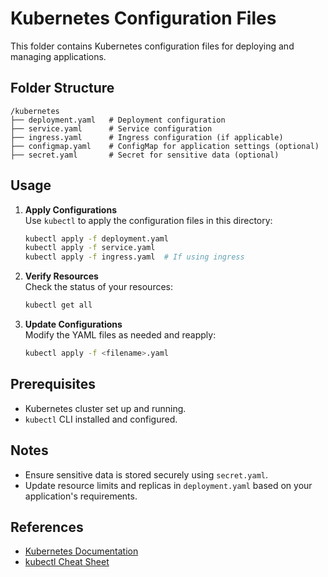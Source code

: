 # Kubernetes Configuration Files

This folder contains Kubernetes configuration files for deploying and managing applications.

## Folder Structure

```
/kubernetes
├── deployment.yaml   # Deployment configuration
├── service.yaml      # Service configuration
├── ingress.yaml      # Ingress configuration (if applicable)
├── configmap.yaml    # ConfigMap for application settings (optional)
├── secret.yaml       # Secret for sensitive data (optional)
```

## Usage

1. **Apply Configurations**  
    Use `kubectl` to apply the configuration files in this directory:
    ```bash
    kubectl apply -f deployment.yaml
    kubectl apply -f service.yaml
    kubectl apply -f ingress.yaml  # If using ingress
    ```

2. **Verify Resources**  
    Check the status of your resources:
    ```bash
    kubectl get all
    ```

3. **Update Configurations**  
    Modify the YAML files as needed and reapply:
    ```bash
    kubectl apply -f <filename>.yaml
    ```

## Prerequisites

- Kubernetes cluster set up and running.
- `kubectl` CLI installed and configured.

## Notes

- Ensure sensitive data is stored securely using `secret.yaml`.
- Update resource limits and replicas in `deployment.yaml` based on your application's requirements.

## References

- [Kubernetes Documentation](https://kubernetes.io/docs/)
- [kubectl Cheat Sheet](https://kubernetes.io/docs/reference/kubectl/cheatsheet/)